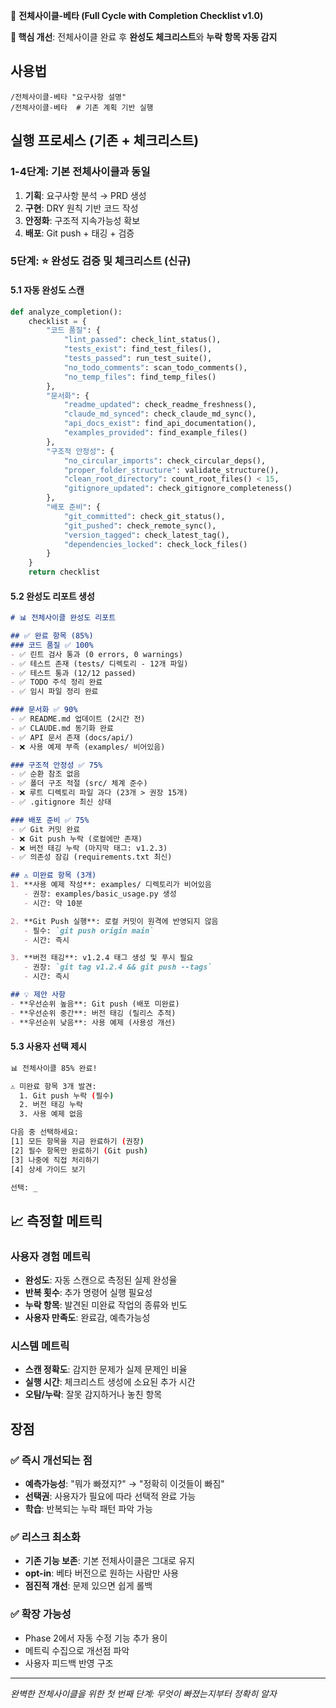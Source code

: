 🔄 **전체사이클-베타 (Full Cycle with Completion Checklist v1.0)**

**🎯 핵심 개선**: 전체사이클 완료 후 **완성도 체크리스트**와 **누락 항목 자동 감지**

## 사용법
```
/전체사이클-베타 "요구사항 설명"
/전체사이클-베타  # 기존 계획 기반 실행
```

## 실행 프로세스 (기존 + 체크리스트)

### 1-4단계: 기본 전체사이클과 동일
1. **기획**: 요구사항 분석 → PRD 생성
2. **구현**: DRY 원칙 기반 코드 작성
3. **안정화**: 구조적 지속가능성 확보
4. **배포**: Git push + 태깅 + 검증

### 5단계: ⭐ **완성도 검증 및 체크리스트 (신규)**

#### **5.1 자동 완성도 스캔**
```python
def analyze_completion():
    checklist = {
        "코드 품질": {
            "lint_passed": check_lint_status(),
            "tests_exist": find_test_files(),  
            "tests_passed": run_test_suite(),
            "no_todo_comments": scan_todo_comments(),
            "no_temp_files": find_temp_files()
        },
        "문서화": {
            "readme_updated": check_readme_freshness(),
            "claude_md_synced": check_claude_md_sync(),
            "api_docs_exist": find_api_documentation(),
            "examples_provided": find_example_files()
        },
        "구조적 안정성": {
            "no_circular_imports": check_circular_deps(),
            "proper_folder_structure": validate_structure(),
            "clean_root_directory": count_root_files() < 15,
            "gitignore_updated": check_gitignore_completeness()
        },
        "배포 준비": {
            "git_committed": check_git_status(),
            "git_pushed": check_remote_sync(),
            "version_tagged": check_latest_tag(),
            "dependencies_locked": check_lock_files()
        }
    }
    return checklist
```

#### **5.2 완성도 리포트 생성**
```markdown
# 📊 전체사이클 완성도 리포트

## ✅ 완료 항목 (85%)
### 코드 품질 ✅ 100%
- ✅ 린트 검사 통과 (0 errors, 0 warnings)
- ✅ 테스트 존재 (tests/ 디렉토리 - 12개 파일)
- ✅ 테스트 통과 (12/12 passed)
- ✅ TODO 주석 정리 완료
- ✅ 임시 파일 정리 완료

### 문서화 ✅ 90%  
- ✅ README.md 업데이트 (2시간 전)
- ✅ CLAUDE.md 동기화 완료
- ✅ API 문서 존재 (docs/api/)
- ❌ 사용 예제 부족 (examples/ 비어있음)

### 구조적 안정성 ✅ 75%
- ✅ 순환 참조 없음
- ✅ 폴더 구조 적절 (src/ 체계 준수)
- ❌ 루트 디렉토리 파일 과다 (23개 > 권장 15개)
- ✅ .gitignore 최신 상태

### 배포 준비 ✅ 75%
- ✅ Git 커밋 완료
- ❌ Git push 누락 (로컬에만 존재)
- ❌ 버전 태깅 누락 (마지막 태그: v1.2.3)
- ✅ 의존성 잠김 (requirements.txt 최신)

## ⚠️ 미완료 항목 (3개)
1. **사용 예제 작성**: examples/ 디렉토리가 비어있음
   - 권장: examples/basic_usage.py 생성
   - 시간: 약 10분

2. **Git Push 실행**: 로컬 커밋이 원격에 반영되지 않음  
   - 필수: `git push origin main`
   - 시간: 즉시

3. **버전 태깅**: v1.2.4 태그 생성 및 푸시 필요
   - 권장: `git tag v1.2.4 && git push --tags`
   - 시간: 즉시

## 💡 제안 사항
- **우선순위 높음**: Git push (배포 미완료)
- **우선순위 중간**: 버전 태깅 (릴리스 추적)  
- **우선순위 낮음**: 사용 예제 (사용성 개선)
```

#### **5.3 사용자 선택 제시**
```bash
📊 전체사이클 85% 완료!

⚠️ 미완료 항목 3개 발견:
  1. Git push 누락 (필수) 
  2. 버전 태깅 누락
  3. 사용 예제 없음

다음 중 선택하세요:
[1] 모든 항목을 지금 완료하기 (권장)
[2] 필수 항목만 완료하기 (Git push)  
[3] 나중에 직접 처리하기
[4] 상세 가이드 보기

선택: _
```

## 📈 측정할 메트릭

### **사용자 경험 메트릭**
- **완성도**: 자동 스캔으로 측정된 실제 완성율
- **반복 횟수**: 추가 명령어 실행 필요성  
- **누락 항목**: 발견된 미완료 작업의 종류와 빈도
- **사용자 만족도**: 완료감, 예측가능성

### **시스템 메트릭**  
- **스캔 정확도**: 감지한 문제가 실제 문제인 비율
- **실행 시간**: 체크리스트 생성에 소요된 추가 시간
- **오탐/누락**: 잘못 감지하거나 놓친 항목

## 장점

### ✅ **즉시 개선되는 점**
- **예측가능성**: "뭐가 빠졌지?" → "정확히 이것들이 빠짐"
- **선택권**: 사용자가 필요에 따라 선택적 완료 가능
- **학습**: 반복되는 누락 패턴 파악 가능

### ✅ **리스크 최소화**  
- **기존 기능 보존**: 기본 전체사이클은 그대로 유지
- **opt-in**: 베타 버전으로 원하는 사람만 사용
- **점진적 개선**: 문제 있으면 쉽게 롤백

### ✅ **확장 가능성**
- Phase 2에서 자동 수정 기능 추가 용이
- 메트릭 수집으로 개선점 파악
- 사용자 피드백 반영 구조

---
*완벽한 전체사이클을 위한 첫 번째 단계: 무엇이 빠졌는지부터 정확히 알자*